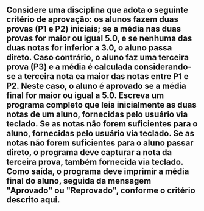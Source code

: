 ## Considere uma disciplina que adota o seguinte critério de aprovação: os alunos fazem duas provas (P1 e P2) iniciais; se a média nas duas provas for maior ou igual 5.0, e se nenhuma das duas notas for inferior a 3.0, o aluno passa direto. Caso contrário, o aluno faz uma terceira prova (P3) e a média é calculada considerando-se a terceira nota ea maior das notas entre P1 e P2. Neste caso, o aluno é aprovado se a média final for maior ou igual a 5.0. Escreva um programa completo que leia inicialmente as duas notas de um aluno, fornecidas pelo usuário via teclado. Se as notas não forem suficientes para o aluno, fornecidas pelo usuário via teclado. Se as notas não forem suficientes para o aluno passar direto, o programa deve capturar a nota da terceira prova, também fornecida via teclado. Como saída, o programa deve imprimir a média final do aluno, seguida da mensagem "Aprovado" ou "Reprovado", conforme o critério descrito aqui.
